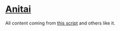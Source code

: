 # [Anitai](http://anitai.faith)
All content coming from [this script](https://github.com/ModalSeoul/anime-dl) and others like it.
